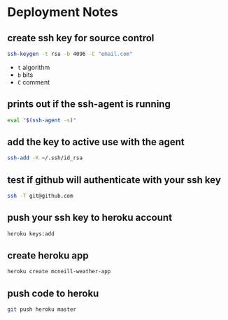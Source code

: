 # Deployment Notes


## create ssh key for source control

```bash
ssh-keygen -t rsa -b 4096 -C "email.com"
```

- `t` algorithm
- `b` bits
- `C` comment

## prints out if the ssh-agent is running

```bash
eval "$(ssh-agent -s)"
```

## add the key to active use with the agent

```bash
ssh-add -K ~/.ssh/id_rsa
```

## test if github will authenticate with your ssh key

```bash
ssh -T git@github.com
```

## push your ssh key to heroku account

```bash
heroku keys:add
```

## create heroku app

```bash
heroku create mcneill-weather-app
```

## push code to heroku

```bash
git push heroku master
```
